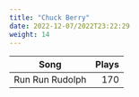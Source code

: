 ```yaml
---
title: "Chuck Berry"
date: 2022-12-07/2022T23:22:29
weight: 14
---
```




 Song | Plays 
----- | -----:
Run Run Rudolph | 170
